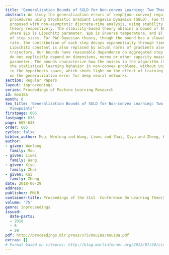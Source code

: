 ```yaml
---
title: 'Generalization Bounds of SGLD for Non-convex Learning: Two Theoretical Viewpoints'
abstract: We study the generalization errors of \emph{non-convex} regularized ERM
  procedures using Stochastic Gradient Langevin Dynamics (SGLD). Two theories are
  proposed with non-asymptotic discrete-time analysis, using stability and PAC-Bayesian
  theory respectively. The stability-based theory obtains a bound of $O\left(\frac{1}{n}L\sqrt{βT_N}\right)$,
  where $L$ is Lipschitz parameter, $β$ is inverse temperature, and $T_N$ is the sum
  of step sizes. For PAC-Bayesian theory, though the bound has a slower $O(1/\sqrt{n})$
  rate, the contribution of each step decays exponentially through time, and the uniform
  Lipschitz constant is also replaced by actual norms of gradients along the optimization
  trajectory. Our bounds have reasonable dependence on aggregated step sizes, and
  do not explicitly depend on dimensions, norms or other capacity measures of the
  parameter. The bounds characterize how the noises in the algorithm itself controls
  the statistical learning behavior in non-convex problems, without uniform convergence
  in the hypothesis space, which sheds light on the effect of training algorithms
  on the generalization error for deep neural networks.
section: Regular Papers
layout: inproceedings
series: Proceedings of Machine Learning Research
id: mou18a
month: 0
tex_title: 'Generalization Bounds of SGLD for Non-convex Learning: Two Theoretical
  Viewpoints'
firstpage: 605
lastpage: 638
page: 605-638
order: 605
cycles: false
bibtex_author: Mou, Wenlong and Wang, Liwei and Zhai, Xiyu and Zheng, Kai
author:
- given: Wenlong
  family: Mou
- given: Liwei
  family: Wang
- given: Xiyu
  family: Zhai
- given: Kai
  family: Zheng
date: 2018-06-29
address: 
publisher: PMLR
container-title: Proceedings of the 31st  Conference On Learning Theory
volume: '75'
genre: inproceedings
issued:
  date-parts:
  - 2018
  - 6
  - 29
pdf: http://proceedings.mlr.press/v75/mou18a/mou18a.pdf
extras: []
# Format based on citeproc: http://blog.martinfenner.org/2013/07/30/citeproc-yaml-for-bibliographies/
---
```

